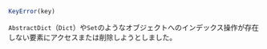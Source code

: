 ```julia
KeyError(key)
```

`AbstractDict`（`Dict`）や`Set`のようなオブジェクトへのインデックス操作が存在しない要素にアクセスまたは削除しようとしました。
